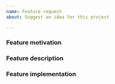 ```yaml
---
name: Feature request
about: Suggest an idea for this project

---
```


### Feature motivation
<!-- Describe the context, the use-case and the advantages of the feature request. -->

### Feature description
<!-- Describe the functional changes that would have to be made. -->

### Feature implementation
<!-- Optionally describe the technical changes to be made. -->